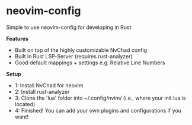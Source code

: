 # neovim-config
Simple to use neovim-config for developing in Rust

**Features** 
+ Built on top of the highly customizable NvChad config
+ Built in Rust LSP-Server (requires rust-analyzer)
+ Good default mappings + settings e.g. Relative Line Numbers

**Setup**
+ 1: Install NvChad for neovim
+ 2: Install rust-analyzer
+ 3: Clone the 'lua' folder into ~/.config/nvim/ (i.e., where your init.lua is located)
+ 4: Finished! You can add your own plugins and configurations if you want!
